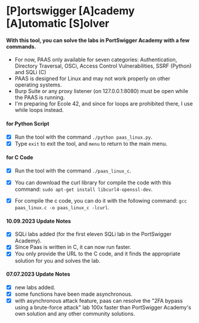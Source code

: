  # [P]ortswigger [A]cademy [A]utomatic [S]olver
#### With this tool, you can solve the labs in PortSwigger Academy with a few commands.
 - For now, PAAS only available for seven categories: Authentication, Directory Traversal, OSCi, Access Control Vulnerabilities, SSRF (Python) and SQLi (C)
 - PAAS is designed for Linux and may not work properly on other operating systems.
 - Burp Suite or any proxy listener (on 127.0.0.1:8080) must be open while the PAAS is running.
 - I'm preparing for Ecole 42, and since for loops are prohibited there, I use while loops instead.
 
#### for Python Script
 - [x] Run the tool with the command `./python paas_linux.py`.
 - [x] Type `exit` to exit the tool, and `menu` to return to the main menu.

#### for C Code
 - [x] Run the tool with the command `./paas_linux_c`.
 - [x] You can download the curl library for compile the code with this command: `sudo apt-get install libcurl4-openssl-dev`.
 - [x] For compile the c code, you can do it with the following command: `gcc paas_linux.c -o paas_linux_c -lcurl`.


#### 10.09.2023 Update Notes
- [x] SQLi labs added (for the first eleven SQLi lab in the PortSwigger Academy).
- [x] Since Paas is written in C, it can now run faster.
- [x] You only provide the URL to the C code, and it finds the appropriate solution for you and solves the lab.

#### 07.07.2023 Update Notes
- [x] new labs added.
- [x] some functions have been made asynchronous.
- [x] with asynchronous attack feature, paas can resolve the "2FA bypass using a brute-force attack" lab 100x faster than PortSwigger Academy's own solution and any other community solutions.
